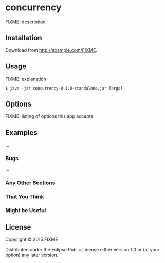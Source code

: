 # concurrency

FIXME: description

## Installation

Download from http://example.com/FIXME.

## Usage

FIXME: explanation

    $ java -jar concurrency-0.1.0-standalone.jar [args]

## Options

FIXME: listing of options this app accepts.

## Examples

...

### Bugs

...

### Any Other Sections
### That You Think
### Might be Useful

## License

Copyright © 2015 FIXME

Distributed under the Eclipse Public License either version 1.0 or (at
your option) any later version.
